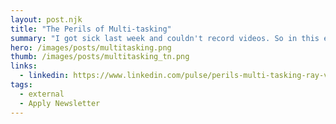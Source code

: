 ```yaml
---
layout: post.njk
title: "The Perils of Multi-tasking"
summary: "I got sick last week and couldn't record videos. So in this edition, I talk about the power of leveraging one activity to get multiple pieces of content, plus, how that can be a struggle when managing your life."
hero: /images/posts/multitasking.png
thumb: /images/posts/multitasking_tn.png
links:
  - linkedin: https://www.linkedin.com/pulse/perils-multi-tasking-ray-villalobos
tags:
  - external
  - Apply Newsletter
---
```

